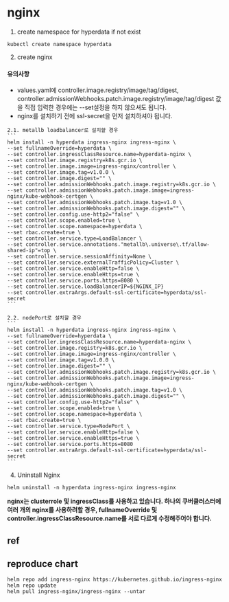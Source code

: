# nginx

1. create namespace for hyperdata if not exist
```
kubectl create namespace hyperdata
```

2. create nginx

#### 유의사항
   - values.yaml에 controller.image.registry/image/tag/digest, controller.admissionWebhooks.patch.image.registry/image/tag/digest 값을 직접 입력한 경우에는 --set설정을 하지 않으셔도 됩니다.
   - nginx를 설치하기 전에 ssl-secret을 먼저 설치하셔야 됩니다.

    2.1. metallb loadbalancer로 설치할 경우
    ```
    helm install -n hyperdata ingress-nginx ingress-nginx \
    --set fullnameOverride=hyperdata \
    --set controller.ingressClassResource.name=hyperdata-nginx \
    --set controller.image.registry=k8s.gcr.io \
    --set controller.image.image=ingress-nginx/controller \
    --set controller.image.tag=v1.0.0 \
    --set controller.image.digest="" \
    --set controller.admissionWebhooks.patch.image.registry=k8s.gcr.io \
    --set controller.admissionWebhooks.patch.image.image=ingress-nginx/kube-webhook-certgen \
    --set controller.admissionWebhooks.patch.image.tag=v1.0 \
    --set controller.admissionWebhooks.patch.image.digest="" \
    --set controller.config.use-http2="false" \
    --set controller.scope.enabled=true \
    --set controller.scope.namespace=hyperdata \
    --set rbac.create=true \
    --set controller.service.type=LoadBalancer \
    --set controller.service.annotations."metallb\.universe\.tf/allow-shared-ip"=top \
    --set controller.service.sessionAffinity=None \
    --set controller.service.externalTrafficPolicy=Cluster \
    --set controller.service.enableHttp=false \
    --set controller.service.enableHttps=true \
    --set controller.service.ports.https=8080 \
    --set controller.service.loadBalancerIP=${NGINX_IP}
    --set controller.extraArgs.default-ssl-certificate=hyperdata/ssl-secret
    ```

    2.2. nodePort로 설치할 경우
    ```
    helm install -n hyperdata ingress-nginx ingress-nginx \
    --set fullnameOverride=hyperdata \
    --set controller.ingressClassResource.name=hyperdata-nginx \
    --set controller.image.registry=k8s.gcr.io \
    --set controller.image.image=ingress-nginx/controller \
    --set controller.image.tag=v1.0.0 \
    --set controller.image.digest="" \
    --set controller.admissionWebhooks.patch.image.registry=k8s.gcr.io \
    --set controller.admissionWebhooks.patch.image.image=ingress-nginx/kube-webhook-certgen \
    --set controller.admissionWebhooks.patch.image.tag=v1.0 \
    --set controller.admissionWebhooks.patch.image.digest="" \
    --set controller.config.use-http2="false" \
    --set controller.scope.enabled=true \
    --set controller.scope.namespace=hyperdata \
    --set rbac.create=true \
    --set controller.service.type=NodePort \
    --set controller.service.enableHttp=false \
    --set controller.service.enableHttps=true \
    --set controller.service.ports.https=8080
    --set controller.extraArgs.default-ssl-certificate=hyperdata/ssl-secret
    ```

4. Uninstall Nginx
```
helm uninstall -n hyperdata ingress-nginx ingress-nginx
```

**nginx는 clusterrole 및 ingressClass를 사용하고 있습니다. 하나의 쿠버클러스터에 여러 개의 nginx를 사용하려할 경우, fullnameOverride 및 controller.ingressClassResource.name를 서로 다르게 수정해주어야 합니다.**
    

## ref

## reproduce chart
```
helm repo add ingress-nginx https://kubernetes.github.io/ingress-nginx
helm repo update
helm pull ingress-nginx/ingress-nginx --untar
```
